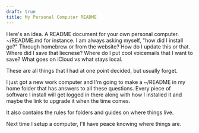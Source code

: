```yaml
---
draft: true
title: My Personal Computer README
---
```




Here's an idea. A README document for your own personal computer. ~/README.md for instance. I am always asking myself, "how did I install go?" Through homebrew or from the website? How do I update this or that. Where did I save that liecnese? Where do I put cool voicemails that I want to save? What goes on iCloud vs what stays local. 



These are all things that I had at one point decided, but usually forget. 



I just got a new work computer and I'm going to make a ~/README in my home folder that has answers to all these questions. Every piece of software I install will get logged in there along with how I installed it and maybe the link to upgrade it when the time comes.

It also contains the rules for folders and guides on where things live.

Next time I setup a computer, I'll have peace knowing where things are.